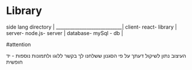 # Library
side      lang    directory |
____________________________|
client-   react-  library   |
server-   node.js- server   |
database- mySql -  db       |

#attention 

העיצוב נתון לשיקול דעתך על פי הסגנון ששלחנו לך 
בקשר ללוגו ולתמונות נוספות - יד חופשית
